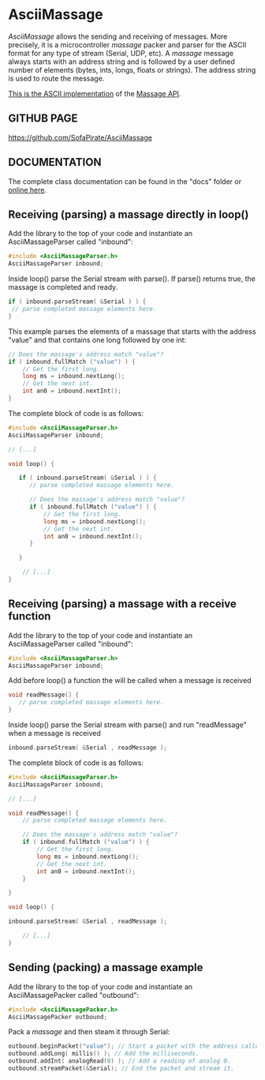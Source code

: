 # AsciiMassage

*AsciiMassage* allows the sending and receiving of messages. 
More precisely, it is a microcontroller *massage* packer and parser for the ASCII format for any type of stream (Serial, UDP, etc).  A *massage* message always starts with an address string and is followed by a user defined number of elements (bytes, ints, longs, floats or strings).  The address string is used to route the message.

[This is the ASCII implementation](https://github.com/SofaPirate/AsciiMassage) of the [Massage API](https://github.com/SofaPirate/Massenger).

## GITHUB PAGE

https://github.com/SofaPirate/AsciiMassage

## DOCUMENTATION

The complete class documentation can be found in the "docs" folder or [online here](https://sofapirate.github.io/AsciiMassage/).




Receiving (parsing) a massage directly in loop()
--------------------------------------------------------

Add the library to the top of your code and instantiate an AsciiMassageParser called "inbound":
```cpp
#include <AsciiMassageParser.h>
AsciiMassageParser inbound;
```

Inside loop() parse the Serial stream with parse(). If parse() returns true, the massage is completed and ready.
```cpp
if ( inbound.parseStream( &Serial ) ) {
 // parse completed massage elements here.
}
```

This example parses the elements of a  massage that starts with the address "value" and that contains one long followed by one int:
```cpp
// Does the massage's address match "value"?
if ( inbound.fullMatch ("value") ) {
    // Get the first long.
    long ms = inbound.nextLong();
    // Get the next int.
    int an0 = inbound.nextInt();
}
```

The complete block of code is as follows:
```cpp
#include <AsciiMassageParser.h>
AsciiMassageParser inbound;

// [...]

void loop() {

   if ( inbound.parseStream( &Serial ) ) {
      // parse completed massage elements here.

      // Does the massage's address match "value"?
      if ( inbound.fullMatch ("value") ) {
          // Get the first long.
          long ms = inbound.nextLong();
          // Get the next int.
          int an0 = inbound.nextInt();
      }

   }

    // [...]
}
```

Receiving (parsing) a massage with a receive function
--------------------------------------------------------
Add the library to the top of your code and instantiate an AsciiMassageParser called "inbound":
```cpp
#include <AsciiMassageParser.h>
AsciiMassageParser inbound;
```

Add before loop() a function the will be called when a message is received
```cpp
void readMessage() {
   // parse completed massage elements here.
}
```

Inside loop() parse the Serial stream with parse() and run "readMessage" when a message is received
```cpp
inbound.parseStream( &Serial , readMessage );
```

The complete block of code is as follows:
```cpp
#include <AsciiMassageParser.h>
AsciiMassageParser inbound;

// [...]

void readMessage() {
    // parse completed massage elements here.

    // Does the massage's address match "value"?
    if ( inbound.fullMatch ("value") ) {
        // Get the first long.
        long ms = inbound.nextLong();
        // Get the next int.
        int an0 = inbound.nextInt();
    }

}

void loop() {

inbound.parseStream( &Serial , readMessage );

    // [...]
}
```
Sending (packing) a massage example
-------------------------------------

Add the library to the top of your code and instantiate an AsciiMassagePacker called "outbound":
```cpp
#include <AsciiMassagePacker.h>
AsciiMassagePacker outbound;
```

Pack a *massage* and then steam it through Serial:
```cpp
outbound.beginPacket("value"); // Start a packet with the address called "value".
outbound.addLong( millis() ); // Add the milliseconds.
outbound.addInt( analogRead(0) ); // Add a reading of analog 0.
outbound.streamPacket(&Serial); // End the packet and stream it.
```
